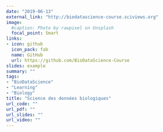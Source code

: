 ```yaml
---
date: "2019-06-13"
external_link: "http://biodatascience-course.sciviews.org"
image:
  #caption: Photo by rawpixel on Unsplash
  focal_point: Smart
links:
- icon: github
  icon_pack: fab
  name: GitHub
  url: https://github.com/BioDataScience-Course
slides: example
summary: ""
tags:
- "BioDataScience"
- "Learning"
- "Biology"
title: "Science des données biologiques"
url_code: ""
url_pdf: ""
url_slides: ""
url_video: ""
---
```




